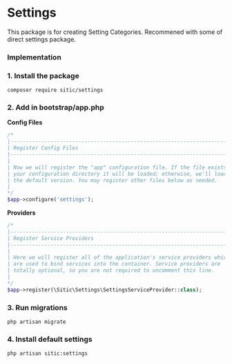 # Settings

This package is for creating Setting Categories. Recommened with some of direct settings package.

### Implementation

### 1. Install the package 
```
composer require sitic/settings
```
### 2. Add in **bootstrap/app.php**

**Config Files**
```php
/*
|--------------------------------------------------------------------------
| Register Config Files
|--------------------------------------------------------------------------
|
| Now we will register the "app" configuration file. If the file exists in
| your configuration directory it will be loaded; otherwise, we'll load
| the default version. You may register other files below as needed.
|
*/
$app->configure('settings');
```
**Providers**
```php
/*
|--------------------------------------------------------------------------
| Register Service Providers
|--------------------------------------------------------------------------
|
| Here we will register all of the application's service providers which
| are used to bind services into the container. Service providers are
| totally optional, so you are not required to uncomment this line.
|
*/
$app->register(\Sitic\Settings\SettingsServiceProvider::class);
```
### 3. Run migrations
```
php artisan migrate
```

### 4. Install default settings
```
php artisan sitic:settings
```
